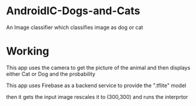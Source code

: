 # AndroidIC-Dogs-and-Cats
An Image classifier which classifies image as dog or cat

# Working

This app uses the camera to get the picture of the animal and then 
displays either Cat or Dog and the probability

This app uses Firebase as a backend service to provide the ".tflite" model

then it gets the input image rescales it to (300,300) and runs the interprtor

